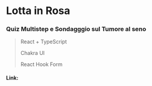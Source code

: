 # Lotta in Rosa

### Quiz Multistep e Sondagggio sul Tumore al seno

> React + TypeScript
>
> Chakra UI
>
> React Hook Form


#### Link: 
